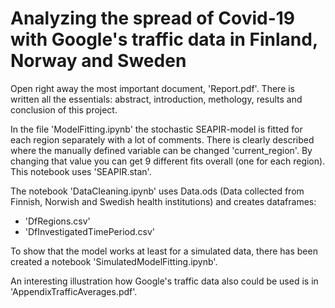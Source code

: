 # Analyzing the spread of Covid-19 with Google's traffic data in Finland, Norway and Sweden

Open right away the most important document, 'Report.pdf'. There is written all the essentials: abstract, introduction, methology, results and conclusion of this project.

In the file 'ModelFitting.ipynb' the stochastic SEAPIR-model is fitted for each region separately with a lot of comments. 
There is clearly described where the manually defined variable can be changed 'current_region'. By changing that value you can get 9 different fits overall (one for each region). 
This notebook uses 'SEAPIR.stan'.

The notebook 'DataCleaning.ipynb' uses Data.ods (Data collected from Finnish, Norwish and Swedish health institutions) and creates dataframes:
- 'DfRegions.csv' 
- 'DfInvestigatedTimePeriod.csv' 

To show that the model works at least for a simulated data, there has been created a notebook 'SimulatedModelFitting.ipynb'.

An interesting illustration how Google's traffic data also could be used is in 'AppendixTrafficAverages.pdf'.
